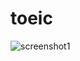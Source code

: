 # toeic
![screenshot1](https://user-images.githubusercontent.com/61407754/85042456-32137b80-b1c6-11ea-8152-7f6e0c09866f.png)
